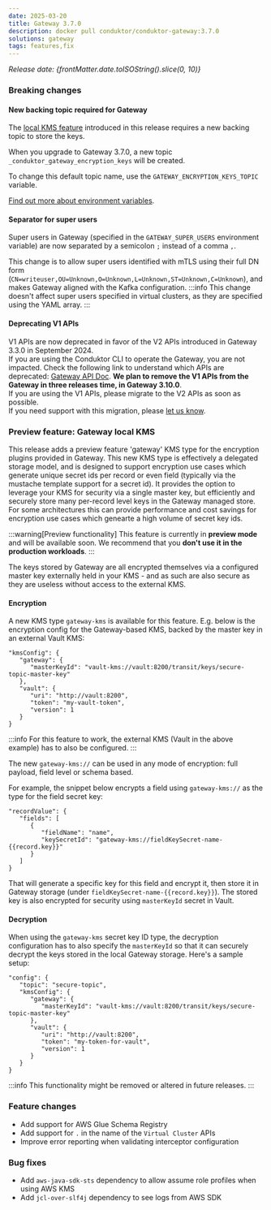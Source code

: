 ```yaml
---
date: 2025-03-20
title: Gateway 3.7.0
description: docker pull conduktor/conduktor-gateway:3.7.0
solutions: gateway
tags: features,fix
---
```


*Release date: {frontMatter.date.toISOString().slice(0, 10)}*

### Breaking changes

#### New backing topic required for Gateway

The [local KMS feature](#preview-feature-gateway-local-kms) introduced in this release requires a new backing topic to store the keys.

When you upgrade to Gateway 3.7.0, a new topic `_conduktor_gateway_encryption_keys` will be created.

To change this default topic name, use the `GATEWAY_ENCRYPTION_KEYS_TOPIC` variable.

[Find out more about environment variables](https://docs.conduktor.io/gateway/configuration/env-variables/#topics-names).

#### Separator for super users 
Super users in Gateway (specified in the `GATEWAY_SUPER_USERS` environment variable) are now separated by a semicolon `;` instead of a comma `,`. 

This change is to allow super users identified with mTLS using their full DN form (`CN=writeuser,OU=Unknown,O=Unknown,L=Unknown,ST=Unknown,C=Unknown`), and makes Gateway aligned with the Kafka configuration.
:::info
This change doesn't affect super users specified in virtual clusters, as they are specified using the YAML array.
:::

#### Deprecating V1 APIs
V1 APIs are now deprecated in favor of the V2 APIs introduced in Gateway 3.3.0 in September 2024.  
If you are using the Conduktor CLI to operate the Gateway, you are not impacted.
Check the following link to understand which APIs are deprecated: [Gateway API Doc](https://developers.conduktor.io/?product=gateway&version=3.6.1&gatewayApiVersion=v1).
**We plan to remove the V1 APIs from the Gateway in three releases time, in Gateway 3.10.0**.  
If you are using the V1 APIs, please migrate to the V2 APIs as soon as possible.  
If you need support with this migration, please [let us know](https://support.conduktor.io/hc/en-gb/requests/new?ticket_form_id=17438363566609).


### Preview feature: Gateway local KMS

This release adds a preview feature 'gateway' KMS type for the encryption plugins provided in Gateway. This new KMS type is effectively a delegated storage model, and is designed to support encryption use cases which generate unique secret ids per record or even field (typically via the mustache template support for a secret id). It provides the option to leverage your KMS for security via a single master key, but efficiently and securely store many per-record level keys in the Gateway managed store. For some architectures this can provide performance and cost savings for encryption use cases which genearte a high volume of secret key ids.


:::warning[Preview functionality]
This feature is currently in **preview mode** and will be available soon. We recommend that you **don't use it in the production workloads**.
:::


The keys stored by Gateway are all encrypted themselves via a configured master key externally held in your KMS - and as such are also secure as they are useless without access to the external KMS.

#### Encryption

A new KMS type `gateway-kms` is available for this feature. E.g. below is the encryption config for the Gateway-based KMS, backed by the master key in an external Vault KMS:

```
"kmsConfig": {
   "gateway": {
      "masterKeyId": "vault-kms://vault:8200/transit/keys/secure-topic-master-key"
   },
   "vault": {
      "uri": "http://vault:8200",
      "token": "my-vault-token",
      "version": 1
   }
}
```

:::info
For this feature to work, the external KMS (Vault in the above example) has to also be configured.
:::

The new `gateway-kms://` can be used in any mode of encryption: full payload, field level or schema based. 

For example, the snippet below encrypts a field using `gateway-kms://` as the type for the field secret key:

```
"recordValue": {
   "fields": [
      {
         "fieldName": "name",
         "keySecretId": "gateway-kms://fieldKeySecret-name-{{record.key}}"
      }
   ]
}
```


That will generate a specific key for this field and encrypt it, then store it in Gateway storage (under `fieldKeySecret-name-{{record.key}}`). The stored key is also encrypted for security using `masterKeyId` secret in Vault. 

#### Decryption

When using the `gateway-kms` secret key ID type, the decryption configuration has to also specify the `masterKeyId` so that it can securely decrypt the keys stored in the local Gateway storage. Here's a sample setup:
```
"config": {
   "topic": "secure-topic",
   "kmsConfig": {
      "gateway": {
         "masterKeyId": "vault-kms://vault:8200/transit/keys/secure-topic-master-key"
      },
      "vault": {
         "uri": "http://vault:8200",
         "token": "my-token-for-vault",
         "version": 1
      }
   }
}
```

:::info
This functionality might be removed or altered in future releases.
:::


### Feature changes
- Add support for AWS Glue Schema Registry
- Add support for `.` in the name of the `Virtual Cluster` APIs
- Improve error reporting when validating interceptor configuration

### Bug fixes
- Add `aws-java-sdk-sts` dependency to allow assume role profiles when using AWS KMS
- Add `jcl-over-slf4j` dependency to see logs from AWS SDK

